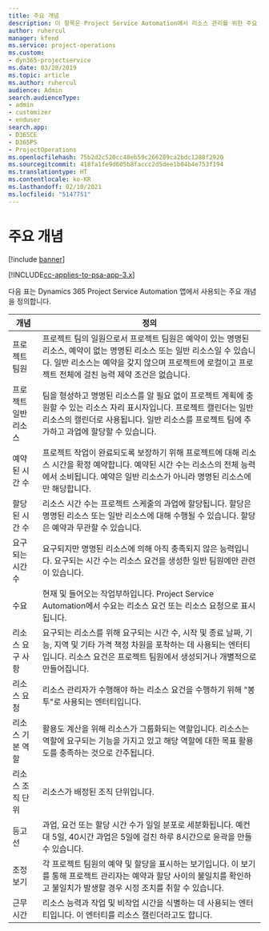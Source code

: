 ```yaml
---
title: 주요 개념
description: 이 항목은 Project Service Automation에서 리소스 관리를 위한 주요 개념에 대한 정보를 제공합니다.
author: ruhercul
manager: kfend
ms.service: project-operations
ms.custom:
- dyn365-projectservice
ms.date: 03/28/2019
ms.topic: article
ms.author: ruhercul
audience: Admin
search.audienceType:
- admin
- customizer
- enduser
search.app:
- D365CE
- D365PS
- ProjectOperations
ms.openlocfilehash: 75b2d2c520cc48eb59c266289ca2bdc1288f2920
ms.sourcegitcommit: 418fa1fe9d605b8faccc2d5dee1b04b4e753f194
ms.translationtype: HT
ms.contentlocale: ko-KR
ms.lasthandoff: 02/10/2021
ms.locfileid: "5147751"
---
```

# <a name="key-concepts"></a>주요 개념

[!include [banner](../includes/psa-now-project-operations.md)]

[!INCLUDE[cc-applies-to-psa-app-3.x](../includes/cc-applies-to-psa-app-3x.md)]

다음 표는 Dynamics 365 Project Service Automation 앱에서 사용되는 주요 개념을 정의합니다.

| 개념                    | 정의 |
|----------------------------|------------|
| 프로젝트 팀원        | 프로젝트 팀의 일원으로서 프로젝트 팀원은 예약이 있는 명명된 리소스, 예약이 없는 명명된 리소스 또는 일반 리소스일 수 있습니다. 일반 리소스는 예약을 갖지 않으며 프로젝트에 로컬이고 프로젝트 전체에 걸친 능력 제약 조건은 없습니다. |
| 프로젝트 일반 리소스   | 팀을 형성하고 명명된 리소스를 알 필요 없이 프로젝트 계획에 충원할 수 있는 리소스 자리 표시자입니다. 프로젝트 캘린더는 일반 리소스의 캘린더로 사용됩니다. 일반 리소스를 프로젝트 팀에 추가하고 과업에 할당할 수 있습니다. |
| 예약된 시간 수               | 프로젝트 작업이 완료되도록 보장하기 위해 프로젝트에 대해 리소스 시간을 확정 예약합니다. 예약된 시간 수는 리소스의 전체 능력에서 소비됩니다. 예약은 일반 리소스가 아니라 명명된 리소스에만 해당합니다. |
| 할당된 시간 수             | 리소스 시간 수는 프로젝트 스케줄의 과업에 할당됩니다. 할당은 명명된 리소스 또는 일반 리소스에 대해 수행될 수 있습니다. 할당은 예약과 무관할 수 있습니다. |
| 요구되는 시간 수             | 요구되지만 명명된 리소스에 의해 아직 충족되지 않은 능력입니다. 요구되는 시간 수는 리소스 요건을 생성한 일반 팀원에만 관련이 있습니다. |
| 수요                     | 현재 및 들어오는 작업부하입니다. Project Service Automation에서 수요는 리소스 요건 또는 리소스 요청으로 표시됩니다. |
| 리소스 요구 사항       | 요구되는 리소스를 위해 요구되는 시간 수, 시작 및 종료 날짜, 기능, 지역 및 기타 가격 책정 차원을 포착하는 데 사용되는 엔터티입니다. 리소스 요건은 프로젝트 팀원에서 생성되거나 개별적으로 만들어집니다. |
| 리소스 요청           | 리소스 관리자가 수행해야 하는 리소스 요건을 수행하기 위해 "봉투"로 사용되는 엔터티입니다. |
| 리소스 기본 역할      | 활용도 계산을 위해 리소스가 그룹화되는 역할입니다. 리소스는 역할에 요구되는 기능을 가지고 있고 해당 역할에 대한 목표 활용도를 충족하는 것으로 간주됩니다. |
| 리소스 조직 단위 | 리소스가 배정된 조직 단위입니다. |
| 등고선                    | 과업, 요건 또는 할당 시간 수가 일일 분포로 세분화됩니다. 예컨대 5일, 40시간 과업은 5일에 걸친 하루 8시간으로 윤곽을 만들 수 있습니다. |
| 조정 보기        | 각 프로젝트 팀원의 예약 및 할당을 표시하는 보기입니다. 이 보기를 통해 프로젝트 관리자는 예약과 할당 사이의 불일치를 확인하고 불일치가 발생할 경우 시정 조치를 취할 수 있습니다. |
| 근무 시간                 | 리소스 능력과 작업 및 비작업 시간을 식별하는 데 사용되는 엔터티입니다. 이 엔터티를 리소스 캘린더라고도 합니다. |
